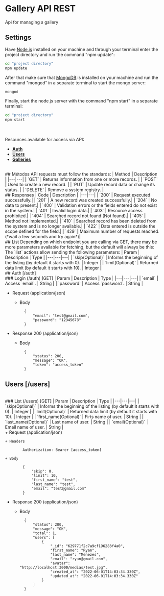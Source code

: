 # Gallery API REST
Api for managing a gallery
## Settings
Have [Node.js](https://nodejs.org/pt-br/) installed on your machine and through your terminal enter the project directory and run the command "npm update":
```sh
cd "project directory"
npm update
```
After that make sure that [MongoDB](https://www.mongodb.com/) is installed on your machine and run the command "mongod" in a separate terminal to start the mongo server:
```sh
mongod
```
Finally, start the node.js server with the command "npm start" in a separate terminal:
```sh
cd "project directory"
npm start
```

<br><br>
Resources available for access via API:
* [**Auth**](#reference/resources/auth)
* [**Users**](#reference/resources/users)
* [**Galleries**](#reference/resources/galleries)
<br>
## Métodos
API requests must follow the standards:
| Method | Description |
|---|---|
| `GET` | Returns information from one or more records. |
| `POST` | Used to create a new record. |
| `PUT` | Update record data or change its status. |
| `DELETE` | Remove a system registry. |
<br>
## Responses
| Code | Description |
|---|---|
| `200` | Request executed successfully.|
| `201` | A new record was created successfully.|
| `204` | No data to present.|
| `400` | Validation errors or the fields entered do not exist in the system.|
| `401` | Invalid login data.|
| `403` | Resource access prohibited.|
| `404` | Searched record not found (Not found).|
| `405` | Method not implemented.|
| `410` | Searched record has been deleted from the system and is no longer available.|
| `422` | Data entered is outside the scope defined for the field.|
| `429` | Maximum number of requests reached. (*wait a few seconds and try again*)|
<br>
## List
Depending on which endpoint you are calling via GET, there may be more parameters available for fetching, but the default will always be this:
The `list` actions allow sending the following parameters:
| Param | Description | Type |
|---|---|---|
| `skip(Optional)` | Informs the beginning of the listing (by default it starts with 0). | Integer |
| `limit(Optional)` | Returned data limit (by default it starts with 10). | Integer |
<br>
## Auth [/auth]
<br>
### Login (/auth) [GET]
| Param | Description | Type |
|---|---|---|
| `email` | Access `email`. | String |
| `password` | Access `password`. | String |

+ Request (application/json)

    + Body

            {
                "email": "test@gmail.com",
                "password": "12345678"
            }

+ Response 200 (application/json)

    + Body

            {
                "status": 200,
                "message": "OK",
                "token": "access_token"
            }

## Users [/users]
<br>
### List (/users) [GET]
| Param | Description | Type |
|---|---|---|
| `skip(Optional)` | Informs the beginning of the listing (by default it starts with 0). | Integer |
| `limit(Optional)` | Returned data limit (by default it starts with 10). | Integer |
| `first_name(Optional)` | Firts name of user. | String |
| `last_name(Optional)` | Last name of user. | String |
| `email(Optional)` | Email name of user. | String |
<br>
+ Request (application/json)

    + Headers

            Authorization: Bearer [access_token]

    + Body

            {
                "skip": 0,
                "limit": 10,
                "first_name": "test",
                "last_name": "test",
                "email": "test@gmail.com"
            }

+ Response 200 (application/json)

    + Body

            {
                "status": 200,
                "message": "OK",
                "total": 1,
                "users": [
                    {
                        "_id": "629771f2c7a9cf196283f4a0",
                        "first_name": "Ryan",
                        "last_name": "Menezes",
                        "email": "ryan@gmail.com",
                        "avatar": "http://localhost:3000/medias/test.jpg",
                        "created_at": "2022-06-01T14:03:34.330Z",
                        "updated_at": "2022-06-01T14:03:34.330Z"
                    }
                ]
            }
